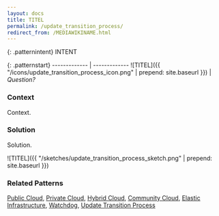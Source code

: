 ```yaml
---
layout: docs
title: TITEL
permalink: /update_transition_process/
redirect_from: /MEDIAWIKINAME.html
---
```


{: .patternintent}
INTENT

{: .patternstart}
------------- | -------------
![TITEL]({{ "/icons/update_transition_process_icon.png" | prepend: site.baseurl }})  | *Question?*

### Context

Context.

### Solution

Solution.
 
![TITEL]({{ "/sketches/update_transition_process_sketch.png" | prepend: site.baseurl }})

### Related Patterns
[Public Cloud](/public_cloud/), [Private Cloud](/private_cloud/), [Hybrid Cloud](/hybrid_cloud/), [Community Cloud](/community_cloud/), [Elastic Infrastructure](/elastic_infrastructure/), [Watchdog](/watchdog/), [Update Transition Process](/update_transition_process/)